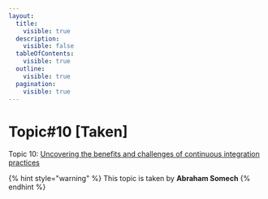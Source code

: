 ```yaml
---
layout:
  title:
    visible: true
  description:
    visible: false
  tableOfContents:
    visible: true
  outline:
    visible: true
  pagination:
    visible: true
---
```


# Topic#10 \[Taken]

Topic 10: [Uncovering the benefits and challenges of continuous integration practices](https://ieeexplore.ieee.org/abstract/document/9374092/?casa\_token=H\_di3ZkRu8EAAAAA:DMlJXJhRcj-oXiFAIJBJzB\_Ybrevi\_d2t7ivneiGAOtJLZUmmJoU\_IeL-Btf\_Qn8epgEz0gX)

{% hint style="warning" %}
This topic is taken by **Abraham Somech**
{% endhint %}
